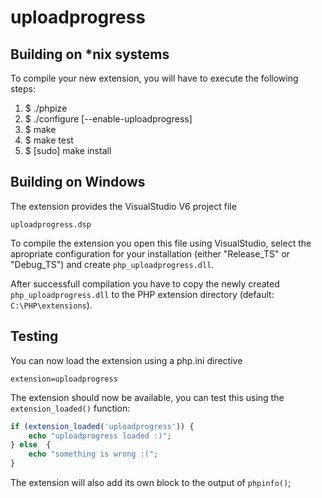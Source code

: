 # uploadprogress

## Building on *nix systems

To compile your new extension, you will have to execute the following steps:

1. $ ./phpize
2. $ ./configure [--enable-uploadprogress]
3. $ make
4. $ make test
5. $ [sudo] make install

## Building on Windows

The extension provides the VisualStudio V6 project file

    uploadprogress.dsp

To compile the extension you open this file using VisualStudio, select the
apropriate configuration for your installation (either "Release_TS" or
"Debug_TS") and create `php_uploadprogress.dll`.

After successfull compilation you have to copy the newly created
`php_uploadprogress.dll` to the PHP extension directory (default:
`C:\PHP\extensions`).

## Testing

You can now load the extension using a php.ini directive

    extension=uploadprogress

The extension should now be available, you can test this using the
`extension_loaded()` function:

```php
if (extension_loaded('uploadprogress')) {
    echo "uploadprogress loaded :)";
} else  {
    echo "something is wrong :(";
}
```

The extension will also add its own block to the output of `phpinfo()`;
